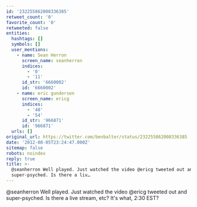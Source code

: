 ```yaml
---
id: '232255862008336385'
retweet_count: '0'
favorite_count: '0'
retweeted: false
entities:
  hashtags: []
  symbols: []
  user_mentions:
    - name: Sean Herron
      screen_name: seanherron
      indices:
        - '0'
        - '11'
      id_str: '6660002'
      id: '6660002'
    - name: eric gundersen
      screen_name: ericg
      indices:
        - '48'
        - '54'
      id_str: '966871'
      id: '966871'
  urls: []
original_url: https://twitter.com/benbalter/status/232255862008336385
date: '2012-08-05T23:24:47.000Z'
sitemap: false
robots: noindex
reply: true
title: >-
  @seanherron Well played. Just watched the video @ericg tweeted out and
  super-psyched. Is there a liv…
---
```


@seanherron Well played. Just watched the video @ericg tweeted out and super-psyched. Is there a live stream, etc? It's what, 2:30 EST?